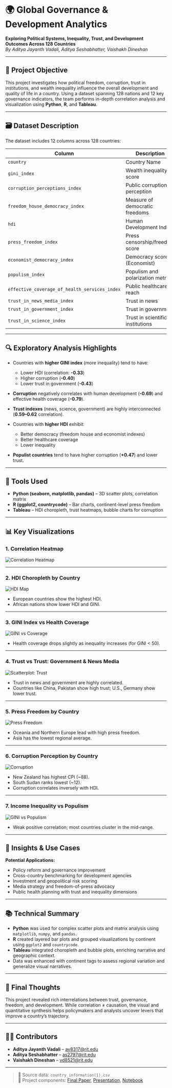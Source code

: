 
# 🌍 Global Governance & Development Analytics

**Exploring Political Systems, Inequality, Trust, and Development Outcomes Across 128 Countries**  
*By Aditya Jayanth Vadali, Aditya Seshabhatter, Vaishakh Dineshan*

---

## 📌 Project Objective

This project investigates how political freedom, corruption, trust in institutions, and wealth inequality influence the overall development and quality of life in a country. Using a dataset spanning 128 nations and 12 key governance indicators, the team performs in-depth correlation analysis and visualization using **Python**, **R**, and **Tableau**.

---

## 🗃️ Dataset Description

The dataset includes 12 columns across 128 countries:

| Column | Description |
|--------|-------------|
| `country` | Country Name |
| `gini_index` | Wealth inequality score |
| `corruption_perceptions_index` | Public corruption perception |
| `freedom_house_democracy_index` | Measure of democratic freedoms |
| `hdi` | Human Development Index |
| `press_freedom_index` | Press censorship/freedom score |
| `economist_democracy_index` | Democracy score (Economist) |
| `populism_index` | Populism and polarization metric |
| `effective_coverage_of_health_services_index` | Public healthcare reach |
| `trust_in_news_media_index` | Trust in news |
| `trust_in_government_index` | Trust in government |
| `trust_in_science_index` | Trust in scientific institutions |

---

## 🔍 Exploratory Analysis Highlights

- Countries with **higher GINI index** (more inequality) tend to have:
  - Lower HDI (correlation: **-0.33**)
  - Higher corruption (**-0.40**)
  - Lower trust in government (**-0.43**)

- **Corruption** negatively correlates with human development (**-0.69**) and effective health coverage (**-0.79**).

- **Trust indexes** (news, science, government) are highly interconnected (**0.59–0.62** correlation).

- Countries with **higher HDI** exhibit:
  - Better democracy (freedom house and economist indexes)
  - Better healthcare coverage
  - Lower inequality

- **Populist countries** tend to have higher corruption (**+0.47**) and lower trust.

---

## 🧪 Tools Used

- **Python (seaborn, matplotlib, pandas)** – 3D scatter plots, correlation matrix
- **R (ggplot2, countrycode)** – Bar charts, continent-level press freedom
- **Tableau** – HDI choropleth, trust heatmaps, bubble charts for corruption

---

## 📊 Key Visualizations

### 1. Correlation Heatmap

![Correlation Heatmap](Images/heatmap.png)

---

### 2. HDI Choropleth by Country

![HDI Map](Images/HDI.png)

- European countries show the highest HDI.
- African nations show lower HDI and GINI.

---

### 3. GINI Index vs Health Coverage

![GINI vs Coverage](Images/GINI.png)

- Health coverage drops slightly as inequality increases (for GINI < 50).

---

### 4. Trust vs Trust: Government & News Media

![Scatterplot: Trust](Images/Trust.png)

- Trust in news and government are highly correlated.
- Countries like China, Pakistan show high trust; U.S., Germany show lower trust.

---

### 5. Press Freedom by Country

![Press Freedom](Images/Press.png)

- Oceania and Northern Europe lead with high press freedom.
- Asia has the lowest regional average.

---

### 6. Corruption Perception by Country

![Corruption](Images/corruption.png)

- New Zealand has highest CPI (~88).
- South Sudan ranks lowest (~12).
- Corruption correlates inversely with HDI.

---

### 7. Income Inequality vs Populism

![GINI vs Populism](Images/populism.png)

- Weak positive correlation; most countries cluster in the mid-range.

---

## 🧠 Insights & Use Cases

**Potential Applications:**
- Policy reform and governance improvement
- Cross-country benchmarking for development agencies
- Investment and geopolitical risk scoring
- Media strategy and freedom-of-press advocacy
- Public health planning with trust and inequality dimensions

---

## 📚 Technical Summary

- **Python** was used for complex scatter plots and matrix analysis using `matplotlib`, `numpy`, and `pandas`.
- **R** created layered bar plots and grouped visualizations by continent using `ggplot2` and `countrycode`.
- **Tableau** integrated choropleth and bubble plots, enriching narrative and geographic context.
- Data was enhanced with continent tags to assess regional variation and generalize visual narratives.

---

## 🏁 Final Thoughts

This project revealed rich interrelations between trust, governance, freedom, and development. While correlation ≠ causation, the visual and quantitative synthesis helps policymakers and analysts uncover levers that improve a country’s trajectory.

---

## 🧑‍💻 Contributors

- **Aditya Jayanth Vadali** – av8317@rit.edu  
- **Aditya Seshabhatter** – as2797@rit.edu  
- **Vaishakh Dineshan** – vd8521@rit.edu

---

> 📁 Source data: `country_information(1).csv`  
> 📄 Project components: [Final Paper](Final%20Paper%20(1).pdf), [Presentation](Visual%20Analytics%20Project%20(1).pdf), [Notebook](FinalProject.ipynb)
